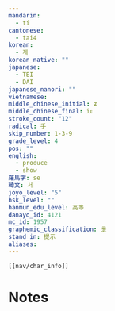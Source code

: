 ```yaml
---
mandarin:
  - tí
cantonese:
  - tai4
korean:
  - 제
korean_native: ""
japanese:
  - TEI
  - DAI
japanese_nanori: ""
vietnamese:
middle_chinese_initial: ʑ
middle_chinese_final: iᴇ
stroke_count: "12"
radical: 手
skip_number: 1-3-9
grade_level: 4
pos: ""
english:
  - produce
  - show
羅馬字: se
韓文: 서
joyo_level: "5"
hsk_level: ""
hanmun_edu_level: 高等
danayo_id: 4121
mc_id: 1957
graphemic_classification: 是
stand_in: 提示
aliases:
---
```

```meta-bind-embed
[[nav/char_info]]
```

# Notes
